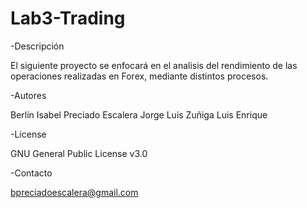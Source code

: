 # Lab3-Trading

-Descripción

El siguiente proyecto se enfocará en el analisis del rendimiento de las operaciones realizadas en Forex, mediante distintos procesos.

-Autores

Berlín Isabel Preciado Escalera
Jorge Luis Zuñiga
Luis Enrique

-License

GNU General Public License v3.0

-Contacto

bpreciadoescalera@gmail.com
